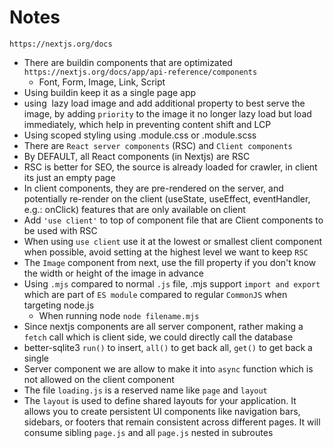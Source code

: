 # Notes

```
https://nextjs.org/docs
```

- There are buildin components that are optimizated `https://nextjs.org/docs/app/api-reference/components`
  - Font, Form, Image, Link, Script
- Using buildin <Link> keep it as a single page app
- using <Image> lazy load image and add additional property to best serve the image, by adding `priority` to the image it no longer lazy load but load immediately, which help in preventing content shift and LCP
- Using scoped styling using .module.css or .module.scss
- There are `React server components` (RSC) and `Client components`
- By DEFAULT, all React components (in Nextjs) are RSC
- RSC is better for SEO, the source is already loaded for crawler, in client its just an empty page
- In client components, they are pre-rendered on the server, and potentially re-render on the client (useState, useEffect, eventHandler, e.g.: onClick) features that are only available on client
- Add `'use client'` to top of component file that are Client components to be used with RSC
- When using `use client` use it at the lowest or smallest client component when possible, avoid setting at the highest level we want to keep `RSC`  
- The `Image` component from next, use the fill property if you don't know the width or height of the image in advance
- Using `.mjs` compared to normal `.js` file, .mjs support `import and export` which are part of `ES module` compared to regular `CommonJS` when targeting node.js
  - When running node `node filename.mjs`
- Since nextjs components are all server component, rather making a `fetch` call which is client side, we could directly call the database
- better-sqlite3 `run()` to insert, `all()` to get back all, `get()` to get back a single
- Server component we are allow to make it into `async` function which is not allowed on the client component 
- The file `loading.js` is a reserved name like `page` and `layout`
- The `layout` is used to define shared layouts for your application. It allows you to create persistent UI components like navigation bars, sidebars, or footers that remain consistent across different pages. It will consume sibling `page.js` and all `page.js` nested in subroutes